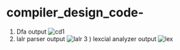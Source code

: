 # compiler_design_code-

1) Dfa output 
![cd1](https://user-images.githubusercontent.com/37147607/142418295-a4aff2c8-18c2-4966-91c7-3223ea85d384.JPG)
2) lalr parser output 
![lalr](https://user-images.githubusercontent.com/37147607/142418325-a6a0877a-20a9-4cb4-913f-5ac1aad513d0.JPG)
3 ) lexcial analyzer output 
![lex](https://user-images.githubusercontent.com/37147607/142418605-c455a732-6de9-48b3-89b6-db09c741d853.JPG)
